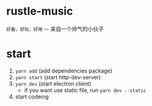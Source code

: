 # rustle-music
`好看，好玩，好用`  --  来自一个帅气的小伙子

# start
1. `yarn add` (add dependencies package)
2. `yarn start` (start http-dev-server)
3. `yarn dev` (start electron client)
    + if you want use static file, run `yarn dev --static`
4. start codeing